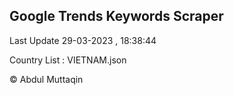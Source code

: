 

## Google Trends Keywords Scraper 
 
Last Update 29-03-2023 , 18:38:44

Country List :
VIETNAM.json



© Abdul Muttaqin 
